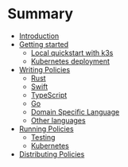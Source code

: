 # Summary

- [Introduction](./README.md)
- [Getting started]()
  - [Local quickstart with k3s]()
  - [Kubernetes deployment]()
- [Writing Policies](./writing_policies/index.md)
  - [Rust](./writing_policies/rust.md)
  - [Swift](./writing_policies/swift.md)
  - [TypeScript](./writing_policies/typescript.md)
  - [Go](./writing_policies/go.md)
  - [Domain Specific Language](./writing_policies/dsl.md)
  - [Other languages](./writing_policies/other_languages.md)
- [Running Policies]()
  - [Testing]()
  - [Kubernetes]()
- [Distributing Policies](./distributing_policies.md)
